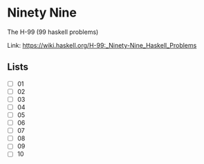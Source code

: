 # Ninety Nine

The H-99 (99 haskell problems)

Link: https://wiki.haskell.org/H-99:_Ninety-Nine_Haskell_Problems

## Lists

- [ ] 01
- [ ] 02
- [ ] 03
- [ ] 04
- [ ] 05
- [ ] 06
- [ ] 07
- [ ] 08
- [ ] 09
- [ ] 10
